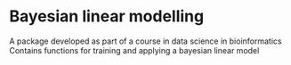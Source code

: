 # Bayesian linear modelling
A package developed as part of a course in data science in bioinformatics
Contains functions for training and applying a bayesian linear model
